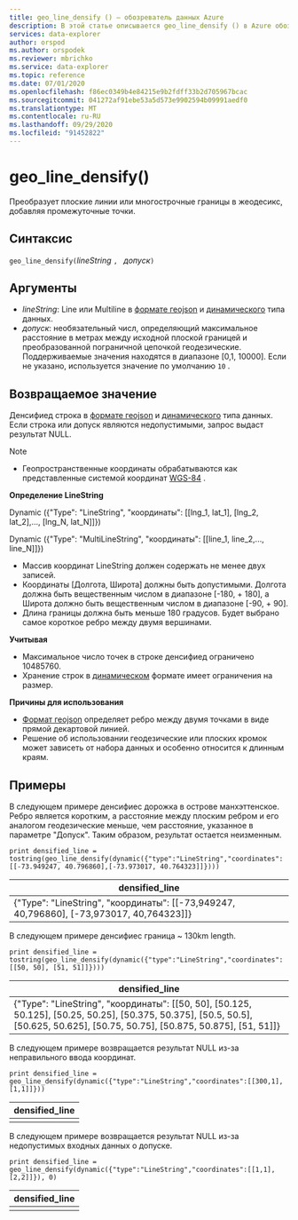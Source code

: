 ```yaml
---
title: geo_line_densify () — обозреватель данных Azure
description: В этой статье описывается geo_line_densify () в Azure обозреватель данных.
services: data-explorer
author: orspod
ms.author: orspodek
ms.reviewer: mbrichko
ms.service: data-explorer
ms.topic: reference
ms.date: 07/01/2020
ms.openlocfilehash: f86ec0349b4e84215e9b2fdff33b2d705967bcac
ms.sourcegitcommit: 041272af91ebe53a5d573e9902594b09991aedf0
ms.translationtype: MT
ms.contentlocale: ru-RU
ms.lasthandoff: 09/29/2020
ms.locfileid: "91452822"
---
```

# <a name="geo_line_densify"></a>geo_line_densify()

Преобразует плоские линии или многострочные границы в жеодесикс, добавляя промежуточные точки.

## <a name="syntax"></a>Синтаксис

`geo_line_densify(`*lineString* `, ` *допуск*`)`

## <a name="arguments"></a>Аргументы

* *lineString*: Line или Multiline в [формате геоjson](https://tools.ietf.org/html/rfc7946) и [динамического](./scalar-data-types/dynamic.md) типа данных.
* *допуск*: необязательный числ, определяющий максимальное расстояние в метрах между исходной плоской границей и преобразованной пограничной цепочкой геодезические. Поддерживаемые значения находятся в диапазоне [0,1, 10000]. Если не указано, используется значение по умолчанию `10` .

## <a name="returns"></a>Возвращаемое значение

Денсифиед строка в [формате геоjson](https://tools.ietf.org/html/rfc7946) и [динамического](./scalar-data-types/dynamic.md) типа данных. Если строка или допуск являются недопустимыми, запрос выдаст результат NULL.

> [!NOTE]
> * Геопространственные координаты обрабатываются как представленные системой координат [WGS-84](https://earth-info.nga.mil/GandG/update/index.php?action=home) .

**Определение LineString**

Dynamic ({"Type": "LineString", "координаты": [[lng_1, lat_1], [lng_2, lat_2],..., [lng_N, lat_N]]})

Dynamic ({"Type": "MultiLineString", "координаты": [[line_1, line_2,..., line_N]]})

* Массив координат LineString должен содержать не менее двух записей.
* Координаты [Долгота, Широта] должны быть допустимыми. Долгота должна быть вещественным числом в диапазоне [-180, + 180], а Широта должно быть вещественным числом в диапазоне [-90, + 90].
* Длина границы должна быть меньше 180 градусов. Будет выбрано самое короткое ребро между двумя вершинами.

**Учитывая**

* Максимальное число точек в строке денсифиед ограничено 10485760.
* Хранение строк в [динамическом](./scalar-data-types/dynamic.md) формате имеет ограничения на размер.

**Причины для использования**

* [Формат геоjson](https://tools.ietf.org/html/rfc7946) определяет ребро между двумя точками в виде прямой декартовой линией.
* Решение об использовании геодезические или плоских кромок может зависеть от набора данных и особенно относится к длинным краям.

## <a name="examples"></a>Примеры

В следующем примере денсифиес дорожка в острове манхэттенское. Ребро является коротким, а расстояние между плоским ребром и его аналогом геодезические меньше, чем расстояние, указанное в параметре "Допуск". Таким образом, результат остается неизменным.

```kusto
print densified_line = tostring(geo_line_densify(dynamic({"type":"LineString","coordinates":[[-73.949247, 40.796860],[-73.973017, 40.764323]]})))
```

|densified_line|
|---|
|{"Type": "LineString", "координаты": [[-73,949247, 40,796860], [-73,973017, 40,764323]]}|

В следующем примере денсифиес граница ~ 130km length.

```kusto
print densified_line = tostring(geo_line_densify(dynamic({"type":"LineString","coordinates":[[50, 50], [51, 51]]})))
```

|densified_line|
|---|
|{"Type": "LineString", "координаты": [[50, 50], [50.125, 50.125], [50.25, 50.25], [50.375, 50.375], [50.5, 50.5], [50.625, 50.625], [50.75, 50.75], [50.875, 50.875], [51, 51]]}|

В следующем примере возвращается результат NULL из-за неправильного ввода координат.

```kusto
print densified_line = geo_line_densify(dynamic({"type":"LineString","coordinates":[[300,1],[1,1]]}))
```

|densified_line|
|---|
||

В следующем примере возвращается результат NULL из-за недопустимых входных данных о допуске.

```kusto
print densified_line = geo_line_densify(dynamic({"type":"LineString","coordinates":[[1,1],[2,2]]}), 0)
```

|densified_line|
|---|
||
